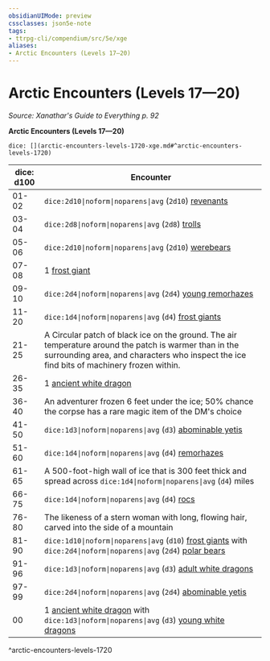 ```yaml
---
obsidianUIMode: preview
cssclasses: json5e-note
tags:
- ttrpg-cli/compendium/src/5e/xge
aliases:
- Arctic Encounters (Levels 17—20)
---
```

# Arctic Encounters (Levels 17—20)
*Source: Xanathar's Guide to Everything p. 92* 

**Arctic Encounters (Levels 17—20)**

`dice: [](arctic-encounters-levels-1720-xge.md#^arctic-encounters-levels-1720)`

| dice: d100 | Encounter |
|------------|-----------|
| 01-02 | `dice:2d10\|noform\|noparens\|avg` (`2d10`) [revenants](/3-Mechanics/CLI/bestiary/undead/revenant-xmm.md) |
| 03-04 | `dice:2d8\|noform\|noparens\|avg` (`2d8`) [trolls](/3-Mechanics/CLI/bestiary/giant/troll-xmm.md) |
| 05-06 | `dice:2d10\|noform\|noparens\|avg` (`2d10`) [werebears](/3-Mechanics/CLI/bestiary/monstrosity/werebear-xmm.md) |
| 07-08 | 1 [frost giant](/3-Mechanics/CLI/bestiary/giant/frost-giant-xmm.md) |
| 09-10 | `dice:2d4\|noform\|noparens\|avg` (`2d4`) [young remorhazes](/3-Mechanics/CLI/bestiary/monstrosity/young-remorhaz-xmm.md) |
| 11-20 | `dice:1d4\|noform\|noparens\|avg` (`d4`) [frost giants](/3-Mechanics/CLI/bestiary/giant/frost-giant-xmm.md) |
| 21-25 | A Circular patch of black ice on the ground. The air temperature around the patch is warmer than in the surrounding area, and characters who inspect the ice find bits of machinery frozen within. |
| 26-35 | 1 [ancient white dragon](/3-Mechanics/CLI/bestiary/dragon/ancient-white-dragon-xmm.md) |
| 36-40 | An adventurer frozen 6 feet under the ice; 50% chance the corpse has a rare magic item of the DM's choice |
| 41-50 | `dice:1d3\|noform\|noparens\|avg` (`d3`) [abominable yetis](/3-Mechanics/CLI/bestiary/monstrosity/abominable-yeti-xmm.md) |
| 51-60 | `dice:1d4\|noform\|noparens\|avg` (`d4`) [remorhazes](/3-Mechanics/CLI/bestiary/monstrosity/remorhaz-xmm.md) |
| 61-65 | A 500-foot-high wall of ice that is 300 feet thick and spread across `dice:1d4\|noform\|noparens\|avg` (`d4`) miles |
| 66-75 | `dice:1d4\|noform\|noparens\|avg` (`d4`) [rocs](/3-Mechanics/CLI/bestiary/monstrosity/roc-xmm.md) |
| 76-80 | The likeness of a stern woman with long, flowing hair, carved into the side of a mountain |
| 81-90 | `dice:1d10\|noform\|noparens\|avg` (`d10`) [frost giants](/3-Mechanics/CLI/bestiary/giant/frost-giant-xmm.md) with `dice:2d4\|noform\|noparens\|avg` (`2d4`) [polar bears](/3-Mechanics/CLI/bestiary/beast/polar-bear-xmm.md) |
| 91-96 | `dice:1d3\|noform\|noparens\|avg` (`d3`) [adult white dragons](/3-Mechanics/CLI/bestiary/dragon/adult-white-dragon-xmm.md) |
| 97-99 | `dice:2d4\|noform\|noparens\|avg` (`2d4`) [abominable yetis](/3-Mechanics/CLI/bestiary/monstrosity/abominable-yeti-xmm.md) |
| 00 | 1 [ancient white dragon](/3-Mechanics/CLI/bestiary/dragon/ancient-white-dragon-xmm.md) with `dice:1d3\|noform\|noparens\|avg` (`d3`) [young white dragons](/3-Mechanics/CLI/bestiary/dragon/young-white-dragon-xmm.md) |
^arctic-encounters-levels-1720
